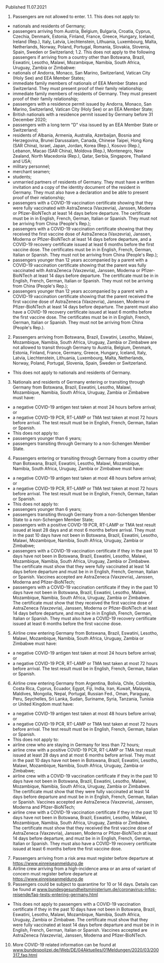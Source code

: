 Published 11.07.2021
1. Passengers are not allowed to enter.
1.1. This does not apply to:
- nationals and residents of Germany;
- passengers arriving from Austria, Belgium, Bulgaria, Croatia, Cyprus, Czechia, Denmark, Estonia, Finland, France, Greece, Hungary, Iceland, Ireland (Rep.), Italy, Latvia, Liechtenstein, Lithuania, Luxembourg, Malta, Netherlands, Norway, Poland, Portugal, Romania, Slovakia, Slovenia, Spain, Sweden or Switzerland;
1.2. This does not apply to the following passengers if arriving from a country other than Botswana, Brazil, Eswatini, Lesotho, Malawi, Mozambique, Namibia, South Africa, Uruguay, Zambia or Zimbabwe:
- nationals of Andorra, Monaco, San Marino, Switzerland, Vatican City (Holy See) and EEA Member States;
- immediate family members of nationals of EEA Member States and Switzerland. They must present proof of their family relationship;
- immediate family members of residents of Germany. They must present proof of their family relationship;
- passengers with a residence permit issued by Andorra, Monaco, San Marino, Switzerland, Vatican City (Holy See) or an EEA Member State;
- British nationals with a residence permit issued by Germany before 31 December 2020;
- passengers with a long term "D" visa issued by an EEA Member State or Switzerland;
- residents of Albania, Armenia, Australia, Azerbaijan, Bosnia and Herzegovina, Brunei Darussalam, Canada, Chinese Taipei, Hong Kong (SAR China), Israel, Japan, Jordan, Korea (Rep.), Kosovo (Rep.), Lebanon, Macao (SAR China), Moldova (Rep.), Montenegro, New Zealand, North Macedonia (Rep.), Qatar, Serbia, Singapore, Thailand and USA;
- military personnel;
- merchant seamen;
- students;
- unmarried partners of residents of Germany. They must have a written invitation and a copy of the identity document of the resident in Germany. They must also have a declaration and be able to present proof of their relationship;
- passengers with a COVID-19 vaccination certificate showing that they were fully vaccinated with AstraZeneca (Vaxzevria), Janssen, Moderna or Pfizer-BioNTech at least 14 days before departure. The certificate must be in in English, French, German, Italian or Spanish. They must not be arriving from China (People's Rep.);
- passengers with a COVID-19 vaccination certificate showing that they received the first vaccine dose of AstraZeneca (Vaxzevria), Janssen, Moderna or Pfizer-BioNTech at least 14 days before departure, and a COVID-19 recovery certificate issued at least 6 months before the first vaccine dose. The certificates must be in in English, French, German, Italian or Spanish. They must not be arriving from China (People's Rep.);
- passengers younger than 12 years accompanied by a parent with a COVID-19 vaccination certificate showing that the parent was fully vaccinated with AstraZeneca (Vaxzevria), Janssen, Moderna or Pfizer-BioNTech at least 14 days before departure. The certificate must be in in English, French, German, Italian or Spanish. They must not be arriving from China (People's Rep.);
- passengers younger than 12 years accompanied by a parent with a COVID-19 vaccination certificate showing that the parent received the first vaccine dose of AstraZeneca (Vaxzevria), Janssen, Moderna or Pfizer-BioNTech at least 14 days before departure. The parent must also have a COVID-19 recovery certificate issued at least 6 months before the first vaccine dose. The certificates must be in in English, French, German, Italian or Spanish. They must not be arriving from China (People's Rep.).
2. Passengers arriving from Botswana, Brazil, Eswatini, Lesotho, Malawi, Mozambique, Namibia, South Africa, Uruguay, Zambia or Zimbabwe are not allowed to transit through Germany to Austria, Belgium, Denmark, Estonia, Finland, France, Germany, Greece, Hungary, Iceland, Italy, Latvia, Liechtenstein, Lithuania, Luxembourg, Malta, Netherlands, Norway, Poland, Portugal, Slovenia, Spain, Sweden or Switzerland.
- This does not apply to nationals and residents of Germany.
3. Nationals and residents of Germany entering or transiting through Germany from Botswana, Brazil, Eswatini, Lesotho, Malawi, Mozambique, Namibia, South Africa, Uruguay, Zambia or Zimbabwe must have:
- a negative COVID-19 antigen test taken at most 24 hours before arrival; or
- a negative COVID-19 PCR, RT-LAMP or TMA test taken at most 72 hours before arrival.
The test result must be in English, French, German, Italian or Spanish.
- This does not apply to:
- passengers younger than 6 years;
- passengers transiting through Germany to a non-Schengen Member State.
4. Passengers entering or transiting through Germany from a country other than Botswana, Brazil, Eswatini, Lesotho, Malawi, Mozambique, Namibia, South Africa, Uruguay, Zambia or Zimbabwe must have:
- a negative COVID-19 antigen test taken at most 48 hours before arrival; or
- a negative COVID-19 PCR, RT-LAMP or TMA test taken at most 72 hours before arrival.
The test result must be in English, French, German, Italian or Spanish.
- This does not apply to:
- passengers younger than 6 years;
- passengers transiting through Germany from a non-Schengen Member State to a non-Schengen Member State;
- passengers with a positive COVID-19 PCR, RT-LAMP or TMA test result issued at least 28 days and at most 6 months before arrival. They must in the past 10 days have not been in Botswana, Brazil, Eswatini, Lesotho, Malawi, Mozambique, Namibia, South Africa, Uruguay, Zambia or Zimbabwe;
- passengers with a COVID-19 vaccination certificate if they in the past 10 days have not been in Botswana, Brazil, Eswatini, Lesotho, Malawi, Mozambique, Namibia, South Africa, Uruguay, Zambia or Zimbabwe. The certificate must show that they were fully vaccinated at least 14 days before departure and must be in in English, French, German, Italian or Spanish. Vaccines accepted are AstraZeneca (Vaxzevria), Janssen, Moderna and Pfizer-BioNTech;
- passengers with a COVID-19 vaccination certificate if they in the past 10 days have not been in Botswana, Brazil, Eswatini, Lesotho, Malawi, Mozambique, Namibia, South Africa, Uruguay, Zambia or Zimbabwe. The certificate must show that they received the first vaccine dose of AstraZeneca (Vaxzevria), Janssen, Moderna or Pfizer-BioNTech at least 14 days before departure, and must be in in English, French, German, Italian or Spanish. They must also have a COVID-19 recovery certificate issued at least 6 months before the first vaccine dose.
5. Airline crew entering Germany from Botswana, Brazil, Eswatini, Lesotho, Malawi, Mozambique, Namibia, South Africa, Uruguay, Zambia or Zimbabwe must have:
- a negative COVID-19 antigen test taken at most 24 hours before arrival; or
- a negative COVID-19 PCR, RT-LAMP or TMA test taken at most 72 hours before arrival.
The test result must be in English, French, German, Italian or Spanish.
6. Airline crew entering Germany from Argentina, Bolivia, Chile, Colombia, Costa Rica, Cyprus, Ecuador, Egypt, Fiji, India, Iran, Kuwait, Malaysia, Maldives, Mongolia, Nepal, Portugal, Russian Fed., Oman, Paraguay, Peru, Seychelles, Sri Lanka, Sudan, Suriname, Syria, Tanzania, Tunisia or United Kingdom must have:
- a negative COVID-19 antigen test taken at most 48 hours before arrival; or
- a negative COVID-19 PCR, RT-LAMP or TMA test taken at most 72 hours before arrival.
The test result must be in English, French, German, Italian or Spanish.
- This does not apply to:
- airline crew who are staying in Germany for less than 72 hours;
- airline crew with a positive COVID-19 PCR, RT-LAMP or TMA test result issued at least 28 days and at most 6 months before arrival. They must in the past 10 days have not been in Botswana, Brazil, Eswatini, Lesotho, Malawi, Mozambique, Namibia, South Africa, Uruguay, Zambia or Zimbabwe;
- airline crew with a COVID-19 vaccination certificate if they in the past 10 days have not been in Botswana, Brazil, Eswatini, Lesotho, Malawi, Mozambique, Namibia, South Africa, Uruguay, Zambia or Zimbabwe. The certificate must show that they were fully vaccinated at least 14 days before departure and must be in in English, French, German, Italian or Spanish. Vaccines accepted are AstraZeneca (Vaxzevria), Janssen, Moderna and Pfizer-BioNTech;
- airline crew with a COVID-19 vaccination certificate if they in the past 10 days have not been in Botswana, Brazil, Eswatini, Lesotho, Malawi, Mozambique, Namibia, South Africa, Uruguay, Zambia or Zimbabwe. The certificate must show that they received the first vaccine dose of AstraZeneca (Vaxzevria), Janssen, Moderna or Pfizer-BioNTech at least 14 days before departure, and must be in in English, French, German, Italian or Spanish. They must also have a COVID-19 recovery certificate issued at least 6 months before the first vaccine dose.
7. Passengers arriving from a risk area must register before departure at <a href="https://www.einreiseanmeldung.de/">https://www.einreiseanmeldung.de</a> 
8. Airline crew arriving from a high-incidence area or an area of variant of concern must register before departure at <a href="https://www.einreiseanmeldung.de/">https://www.einreiseanmeldung.de</a> 
9. Passengers could be subject to quarantine for 10 or 14 days. Details can be found at
<a href="http://www.bundesgesundheitsministerium.de/coronavirus-infos-reisende/faq-tests-entering-germany.html">www.bundesgesundheitsministerium.de/coronavirus-infos-reisende/faq-tests-entering-germany.html</a> 
- This does not apply to passengers with a COVID-19 vaccination certificate if they in the past 10 days have not been in Botswana, Brazil, Eswatini, Lesotho, Malawi, Mozambique, Namibia, South Africa, Uruguay, Zambia or Zimbabwe. The certificate must show that they were fully vaccinated at least 14 days before departure and must be in in English, French, German, Italian or Spanish. Vaccines accepted are AstraZeneca (Vaxzevria), Janssen, Moderna and Pfizer-BioNTech.
10. More COVID-19 related information can be found at <a href="http://www.bundespolizei.de/Web/DE/04Aktuelles/01Meldungen/2020/03/200317_faq.html">www.bundespolizei.de/Web/DE/04Aktuelles/01Meldungen/2020/03/200317_faq.html</a> 

